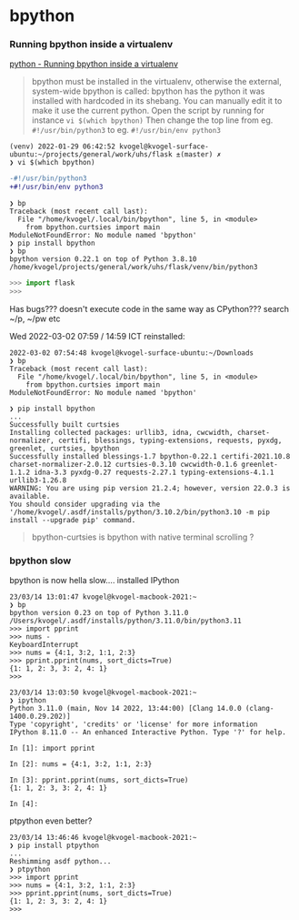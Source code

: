 
# bpython




### Running bpython inside a virtualenv

[python - Running bpython inside a virtualenv](https://stackoverflow.com/questions/25434576/running-bpython-inside-a-virtualenv)
>bpython must be installed in the virtualenv, otherwise the external, system-wide bpython is called:
>bpython has the python it was installed with hardcoded in its shebang. You can manually edit it to make it use the current python. Open the script by running for instance
>`vi $(which bpython)` Then change the top line from eg. `#!/usr/bin/python3` to eg. `#!/usr/bin/env python3`

```
(venv) 2022-01-29 06:42:52 kvogel@kvogel-surface-ubuntu:~/projects/general/work/uhs/flask ±(master) ✗
❯ vi $(which bpython)
```
```diff
-#!/usr/bin/python3
+#!/usr/bin/env python3
```
```
❯ bp
Traceback (most recent call last):
  File "/home/kvogel/.local/bin/bpython", line 5, in <module>
    from bpython.curtsies import main
ModuleNotFoundError: No module named 'bpython'
❯ pip install bpython
❯ bp
bpython version 0.22.1 on top of Python 3.8.10 /home/kvogel/projects/general/work/uhs/flask/venv/bin/python3
```
```py
>>> import flask
>>>
```

Has bugs???
doesn't execute code in the same way as CPython???
search ~/p, ~/pw etc

Wed 2022-03-02 07:59 / 14:59 ICT
reinstalled:
```
2022-03-02 07:54:48 kvogel@kvogel-surface-ubuntu:~/Downloads
❯ bp
Traceback (most recent call last):
  File "/home/kvogel/.local/bin/bpython", line 5, in <module>
    from bpython.curtsies import main
ModuleNotFoundError: No module named 'bpython'

❯ pip install bpython
...
Successfully built curtsies
Installing collected packages: urllib3, idna, cwcwidth, charset-normalizer, certifi, blessings, typing-extensions, requests, pyxdg, greenlet, curtsies, bpython
Successfully installed blessings-1.7 bpython-0.22.1 certifi-2021.10.8 charset-normalizer-2.0.12 curtsies-0.3.10 cwcwidth-0.1.6 greenlet-1.1.2 idna-3.3 pyxdg-0.27 requests-2.27.1 typing-extensions-4.1.1 urllib3-1.26.8
WARNING: You are using pip version 21.2.4; however, version 22.0.3 is available.
You should consider upgrading via the '/home/kvogel/.asdf/installs/python/3.10.2/bin/python3.10 -m pip install --upgrade pip' command.
```
>bpython-curtsies is bpython with native terminal scrolling
?

### bpython slow

bpython is now hella slow....
installed IPython

```
23/03/14 13:01:47 kvogel@kvogel-macbook-2021:~
❯ bp
bpython version 0.23 on top of Python 3.11.0 /Users/kvogel/.asdf/installs/python/3.11.0/bin/python3.11
>>> import pprint
>>> nums -
KeyboardInterrupt
>>> nums = {4:1, 3:2, 1:1, 2:3}
>>> pprint.pprint(nums, sort_dicts=True)
{1: 1, 2: 3, 3: 2, 4: 1}
>>>

23/03/14 13:03:50 kvogel@kvogel-macbook-2021:~
❯ ipython
Python 3.11.0 (main, Nov 14 2022, 13:44:00) [Clang 14.0.0 (clang-1400.0.29.202)]
Type 'copyright', 'credits' or 'license' for more information
IPython 8.11.0 -- An enhanced Interactive Python. Type '?' for help.

In [1]: import pprint

In [2]: nums = {4:1, 3:2, 1:1, 2:3}

In [3]: pprint.pprint(nums, sort_dicts=True)
{1: 1, 2: 3, 3: 2, 4: 1}

In [4]:
```
ptpython even better?
```
23/03/14 13:46:46 kvogel@kvogel-macbook-2021:~
❯ pip install ptpython
...
Reshimming asdf python...
❯ ptpython
>>> import pprint
>>> nums = {4:1, 3:2, 1:1, 2:3}
>>> pprint.pprint(nums, sort_dicts=True)
{1: 1, 2: 3, 3: 2, 4: 1}
>>>
```

